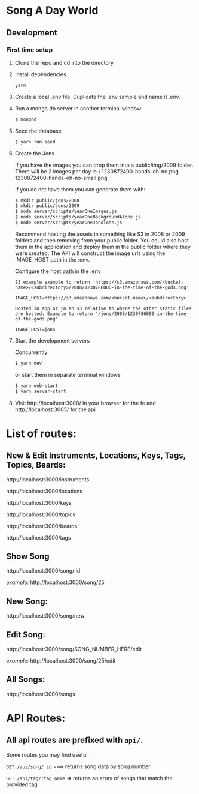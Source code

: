 # Song A Day World

## Development

### First time setup

1. Clone the repo and cd into the directory
2. Install dependencies

   ```bash
   yarn
   ```

3. Create a local .env file. Duplicate the .env.sample and name it .env.

4. Run a mongo db server in another terminal window

   ```bash
   $ mongod
   ```

5. Seed the database

   ```bash
   $ yarn run seed
   ```

6. Create the Jons

   If you have the images you can drop them into a public/img/2009 folder. There will be 2 images per day ie.)
   1230872400-hands-oh-no.png
   1230872400-hands-oh-no-small.png

   If you do not have them you can generate them with:

   ```bash
   $ mkdir public/jons/2008
   $ mkdir public/jons/2009
   $ node server/scripts/yearOneImages.js
   $ node server/scripts/yearOneBackgroundAlone.js
   $ node server/scripts/yearOneJonAlone.js
   ```

   Recommend hosting the assets in something like S3 in 2008 or 2009 folders and then removing from your public folder. You could also host them in the application and deploy them in the public folder where they were created. The API will construct the image urls using the IMAGE_HOST path in the .env.

   Configure the host path in the .env

   ```
   S3 example example to return 'https://s3.amazonaws.com/<bucket-name>/<subdirectory>/2008/1230786000-in-the-time-of-the-gods.png'

   IMAGE_HOST=https://s3.amazonaws.com/<bucket-name>/<subdirectory>
   ```

   ```
   Hosted in app or in an s3 relative to where the other static files are hosted. Example to return '/jons/2008/1230786000-in-the-time-of-the-gods.png'

   IMAGE_HOST=jons
   ```

7. Start the development servers

   Concurrently:

   ```bash
   $ yarn dev
   ```

   or start them in separate terminal windows

   ```bash
   $ yarn web-start
   $ yarn server-start
   ```

8. Visit http://localhost:3000/ in your browser for the fe and http://localhost:3005/ for the api

# List of routes:

## New & Edit Instruments, Locations, Keys, Tags, Topics, Beards:

http://localhost:3000/instruments

http://localhost:3000/locations

http://localhost:3000/keys

http://localhost:3000/topics

http://localhost:3000/beards

http://localhost:3000/tags

## Show Song

http://localhost:3000/song/:id

_example:_ http://localhost:3000/song/25

## New Song:

http://localhost:3000/song/new

## Edit Song:

http://localhost:3000/song/SONG_NUMBER_HERE/edit

_example:_ http://localhost:3000/song/25/edit

## All Songs:

http://localhost:3000/songs

# API Routes:

## All api routes are prefixed with `api/`.

Some routes you may find useful:

`GET /api/song/:id` ===> returns song data by song number

`GET /api/tag/:tag_name` => returns an array of songs that match the provided tag
